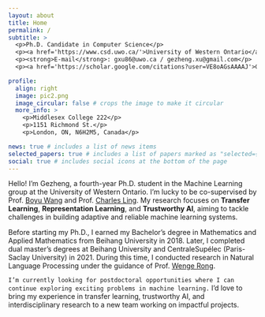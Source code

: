 ```yaml
---
layout: about
title: Home
permalink: /
subtitle: >
  <p>Ph.D. Candidate in Computer Science</p>
  <p><a href='https://www.csd.uwo.ca/'>University of Western Ontario</a>📍London, Ontario, Canada</p> 
  <p><strong>E-mail</strong>: gxu86@uwo.ca / gezheng.xu@gmail.com</p> 
  <p><a href='https://scholar.google.com/citations?user=VE8oAGsAAAAJ'>Google Scholar</a> | <a href='https://github.com/xugezheng'>Github</a> | <a href="assets/pdf/cv.pdf">CV</a></p> 

profile:
  align: right
  image: pic2.png
  image_circular: false # crops the image to make it circular
  more_info: >
    <p>Middlesex College 222</p>
    <p>1151 Richmond St.</p>
    <p>London, ON, N6H2M5, Canada</p>

news: true # includes a list of news items
selected_papers: true # includes a list of papers marked as "selected={true}"
social: true # includes social icons at the bottom of the page
---
```


<!-- Write your biography here. Tell the world about yourself. Link to your favorite [subreddit](http://reddit.com). You can put a picture in, too. The code is already in, just name your picture `prof_pic.jpg` and put it in the `img/` folder.

Put your address / P.O. box / other info right below your picture. You can also disable any of these elements by editing `profile` property of the YAML header of your `_pages/about.md`. Edit `_bibliography/papers.bib` and Jekyll will render your [publications page](/al-folio/publications/) automatically.

Link to your social media connections, too. This theme is set up to use [Font Awesome icons](https://fontawesome.com/) and [Academicons](https://jpswalsh.github.io/academicons/), like the ones below. Add your Facebook, Twitter, LinkedIn, Google Scholar, or just disable all of them. -->

Hello! I’m Gezheng, a fourth-year Ph.D. student in the Machine Learning group at the University of Western Ontario. I’m lucky to be co-supervised by Prof. [Boyu Wang](https://sites.google.com/site/borriewang/) and Prof. [Charles Ling](https://www.csd.uwo.ca/~xling/). My research focuses on **Transfer Learning**, **Representation Learning**, and **Trustworthy AI**, aiming to tackle challenges in building adaptive and reliable machine learning systems.

Before starting my Ph.D., I earned my Bachelor’s degree in Mathematics and Applied Mathematics from Beihang University in 2018. Later, I completed dual master’s degrees at Beihang University and CentraleSupélec (Paris-Saclay University) in 2021. During this time, I conducted research in Natural Language Processing under the guidance of Prof. [Wenge Rong](https://wgrong.github.io/).

<!-- `I am currently seeking postdoctoral opportunities where I can further contribute to advancing and reliable machine learning problems.` -->
`I’m currently looking for postdoctoral opportunities where I can continue exploring exciting problems in machine learning.` I’d love to bring my experience in transfer learning, trustworthy AI, and interdisciplinary research to a new team working on impactful projects.